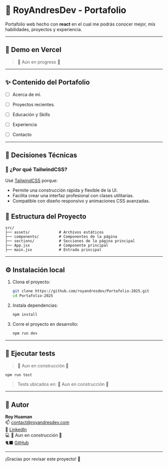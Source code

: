 
# 💼 RoyAndresDev - Portafolio

Portafolio web hecho con **react** en el cual me podrás conocer mejor, mis habilidades, proyectos y experiencia.  

---

## 🚀 Demo en Vercel

> 🚧 Aún en progreso 🚧

---

## ✨ Contenido del Portafolio

  - [ ] Acerca de mí.
  - [ ] Proyectos recientes.
  - [ ] Educación y Skills
  - [ ] Experiencia
  - [ ] Contacto


---

## 🧠 Decisiones Técnicas

### 🎨 ¿Por qué TailwindCSS?
Usé [TailwindCSS](https://tailwindcss.com/) porque:
- Permite una construcción rápida y flexible de la UI.
- Facilita crear una interfaz profesional con clases utilitarias.
- Compatible con diseño responsivo y animaciones CSS avanzadas.

## 📂 Estructura del Proyecto

```
src/
├── assets/             # Archivos estáticos
├── components/         # Componentes de la página
├── sections/           # Secciones de la página principal
├── App.jsx             # Componente principal
├── main.jsx            # Entrada principal
```

---

## ⚙️ Instalación local

1. Clona el proyecto:
   ```bash
   git clone https://github.com/royandresdev/Portafolio-2025.git
   cd Portafolio-2025
   ```

2. Instala dependencias:
   ```bash
   npm install
   ```

3. Corre el proyecto en desarrollo:
   ```bash
   npm run dev
   ```

---

## 🧪 Ejecutar tests

> 🚧 Aun en construcción 🚧

```bash
npm run test
```

> Tests ubicados en: 🚧 Aun en construcción 🚧

---

## 📝 Autor

**Roy Huaman**  
📫 [contact@royandresdev.com](mailto:contact@royandresdev.com)  
🔗 [LinkedIn](https://www.linkedin.com/in/royhuamanavila/)  
💻 🚧 Aun en construcción 🚧 <br/>
🐈‍⬛ [GitHub](https://github.com/royandresdev)

---

¡Gracias por revisar este proyecto! 🚀
